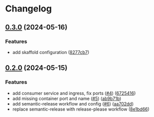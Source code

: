 # Changelog

## [0.3.0](https://github.com/ForumViriumHelsinki/k8s-redpanda-test/compare/v0.2.1...v0.3.0) (2024-05-16)


### Features

* add skaffold configuration ([8277cb7](https://github.com/ForumViriumHelsinki/k8s-redpanda-test/commit/8277cb750955f838550e4887492cf89cfae19a86))

## [0.2.0](https://github.com/ForumViriumHelsinki/k8s-redpanda-test/compare/v0.1.5...v0.2.0) (2024-05-15)


### Features

* add consumer service and ingress, fix ports ([#4](https://github.com/ForumViriumHelsinki/k8s-redpanda-test/issues/4)) ([6725416](https://github.com/ForumViriumHelsinki/k8s-redpanda-test/commit/6725416413d0ab438a0f1ac06fec4c467c07b026))
* add missing container port and name ([#5](https://github.com/ForumViriumHelsinki/k8s-redpanda-test/issues/5)) ([ab9b71b](https://github.com/ForumViriumHelsinki/k8s-redpanda-test/commit/ab9b71bba9121cd6a6c24d9930bfadfa6300fbb3))
* add semantic-release workflow and config ([#6](https://github.com/ForumViriumHelsinki/k8s-redpanda-test/issues/6)) ([aa702dd](https://github.com/ForumViriumHelsinki/k8s-redpanda-test/commit/aa702dd8e46e6e7fd5ae2931b8dcc2da1e1e9780))
* replace semantic-release with release-please workflow ([8e1bd66](https://github.com/ForumViriumHelsinki/k8s-redpanda-test/commit/8e1bd6686f8ec6b52ffe068118a71967f196ab7d))
